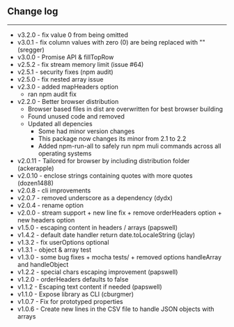 ## Change log
----------------------
- v3.2.0 - fix value 0 from being omitted
- v3.0.1 - fix column values with zero (0) are being replaced with "" (sregger)
- v3.0.0 - Promise API & fillTopRow
- v2.5.2 - fix stream memory limit (issue #64)
- v2.5.1 - security fixes (npm audit)
- v2.5.0 - fix nested array issue
- v2.3.0 - added mapHeaders option
  - ran npm audit fix
- v2.2.0 - Better browser distribution
  - Browser based files in dist are overwritten for best browser building
  - Found unused code and removed
  - Updated all depencies
    - Some had minor version changes
    - This package now changes its minor from 2.1 to 2.2
    - Added npm-run-all to safely run npm muli commands across all operating systems
- v2.0.11 - Tailored for browser by including distribution folder (ackerapple)
- v2.0.10 - enclose strings containing quotes with more quotes (dozen1488)
- v2.0.8 - cli improvements
- v2.0.7 - removed underscore as a dependency (dydx)
- v2.0.4 - rename option
- v2.0.0 - stream support + new line fix + remove orderHeaders option + new headers option
- v1.5.0 - escaping content in headers / arrays (papswell)
- v1.4.2 - default date handler return date.toLocaleString (jclay)
- v1.3.2 - fix userOptions optional
- v1.3.1 - object & array test
- v1.3.0 - some bug fixes + mocha tests/ + removed options handleArray and handleObject
- v1.2.2 - special chars escaping improvement (papswell)
- v1.2.0 - orderHeaders defaults to false
- v1.1.2 - Escaping text content if needed (papswell)
- v1.1.0 - Expose library as CLI (cburgmer)
- v1.0.7 - Fix for prototyped properties
- v1.0.6 - Create new lines in the CSV file to handle JSON objects with arrays

